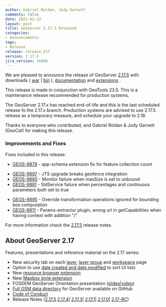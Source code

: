 ```yaml
---
author: Gabriel Roldan, Jody Garnett
comments: false
date: 2021-02-22
layout: post
title: GeoServer 2.17.5 Released
categories:
- Announcements
tags:
- Release
release: release_217
version: 2.17.5
jira_version: 16806
---
```



We are pleased to announce the release of GeoServer [2.17.5](http://geoserver.org/release/2.17.5/) with downloads (
[war](https://sourceforge.net/projects/geoserver/files/GeoServer/2.17.5/geoserver-2.17.5-war.zip/download) |
[bin](https://sourceforge.net/projects/geoserver/files/GeoServer/2.17.5/geoserver-2.17.5-bin.zip/download) ), [documentation](https://sourceforge.net/projects/geoserver/files/GeoServer/2.17.5/geoserver-2.17.5-htmldoc.zip/download) and
[extensions](https://sourceforge.net/projects/geoserver/files/GeoServer/2.17.5/extensions/) .

This release is made in conjunction with GeoTools 23.5. This is a maintenance release recommended for production systems.

The GeoServer 2.17.x has reached end-of-life and this is the last scheduled release fo the 2.17.x branch. Production systems are advised to use 2.17.5 release as a temporary measure, and schedule your upgrade to 2.18.

Thanks to everyone who contributed, and Gabriel Roldan & Jody Garnett (GeoCat) for making this release.

### Improvements and Fixes

Fixes included in this release:

* [GEOS-9879](https://osgeo-org.atlassian.net/browse/GEOS-9879) - app-schema extension fix for feature collection count
+ [GEOS-9897](https://osgeo-org.atlassian.net/browse/GEOS-9897) - JTS upgrade breaks geofence integration
+ [GEOS-9880](https://osgeo-org.atlassian.net/browse/GEOS-9880) - Monitor failure when maxSize is set to unbound 
+ [GEOS-9881](https://osgeo-org.atlassian.net/browse/GEOS-9881) - SldService failure when percentages and continuous parameters both set to true
* [GEOS-9895](https://osgeo-org.atlassian.net/browse/GEOS-9895) - Override transformation operations ignored for bounding box computation
* [GEOS-9911](https://osgeo-org.atlassian.net/browse/GEOS-9911) - Params-extractor plugin, wrong url in getCapabilities when having context with addition "/"

For more information check the [2.17.5](https://osgeo-org.atlassian.net/secure/ReleaseNote.jspa?projectId=10000&version=16806) release notes.

## About GeoServer 2.17

Features, presentations and reference material on the 2.17 series:

  * New security tab on each [layer](https://docs.geoserver.org/latest/en/user/data/webadmin/layers.html#edit-layer-security), [layer group](https://docs.geoserver.org/latest/en/user/data/webadmin/layergroups.html#edit-a-layer-group) and [workspace](https://docs.geoserver.org/latest/en/user/data/webadmin/workspaces.html#edit-a-workspace) page
  * Option to use [date created and date modified](https://github.com/geoserver/geoserver/wiki/GSIP-179) to sort UI lists
  * New [resource browser extension](https://docs.geoserver.org/latest/en/user/configuration/tools/resource/index.html)
  * New [Mapbox style extension](https://docs.geoserver.org/latest/en/user/styling/mbstyle/index.html)
  * FOSDEM GeoServer Orientation presentation ([slides](https://www.slideshare.net/jgarnett/geoserver-orientation)|[video](https://ftp.fau.de/fosdem/2020/AW1.126/geoserver.mp4))
  * [Full OSM data directory](https://www.geosolutionsgroup.com/blog/geoserver-osm-styles-full-data-directory-available/) for GeoServer available on GitHub
  * [Code of Conduct](https://github.com/geoserver/geoserver/blob/master/CODE_OF_CONDUCT.md)
  * Release Notes ([2.17.5](https://osgeo-org.atlassian.net/secure/ReleaseNote.jspa?projectId=10000&version=16806)
  [2.17.4](https://osgeo-org.atlassian.net/secure/ReleaseNote.jspa?projectId=10000&version=16801)|
  [2.17.3](https://osgeo-org.atlassian.net/secure/ReleaseNote.jspa?projectId=10000&version=16789)|
  [2.17.1](https://osgeo-org.atlassian.net/secure/ReleaseNote.jspa?projectId=10000&version=16785)|
  [2.17.0](https://osgeo-org.atlassian.net/secure/ReleaseNote.jspa?projectId=10000&version=16782)|
  [2.17-RC](https://osgeo-org.atlassian.net/secure/ReleaseNote.jspa?projectId=10000&version=16766))








